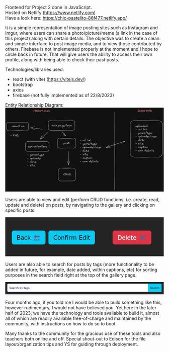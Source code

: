 Frontend for Project 2 done in JavaScript. </br>
Hosted on Netlify (https://www.netlify.com) </br>
Have a look here: https://chic-pastelito-86f477.netlify.app/

It is a simple representation of image posting sites such as Instagram and Imgur,
where users can share a photo/picture/meme (a link in the case of this project)
along with certain details.
The objective was to create a clean and simple interface to post image media, and
to view those contributed by others.
Firebase is not implemented properly at the moment and I hope to circle back in future.
That will give users the ability to access their own profile, along with being
able to check their past posts.

Technologies/libraries used:

- react (with vite) (https://vitejs.dev/)
- bootstrap
- axios
- firebase (not fully implemented as of 22/8/2023)

Entity Relationship Diagram:
![Alt text](public/project2_map.png)

Users are able to view and edit (perform CRUD functions, i.e.
create, read, update and delete) on posts, by navigating to the gallery and
clicking on specific posts.

![Alt text](public/buttons.png)

Users are also able to search for posts by tags (more functionality to be added in future,
for example, date added, within captions, etc) for sorting purposes in the search field right
at the top of the gallery page.

![Alt text](public/search.png)

Four months ago, if you told me I would be able to build something like this,
however rudimentary, I would not have believed you. Yet here in the later half of 2023,
we have the technology and tools available to build it, almost all of which are readily
available free-of-charge and maintained by the community, with instructions on how to do so
to boot.

Many thanks to the community for the gracious use of these tools and also teachers both online and off. Special shout-out to Edison for the file layout/organization tips and YS for guiding
through deployment.
